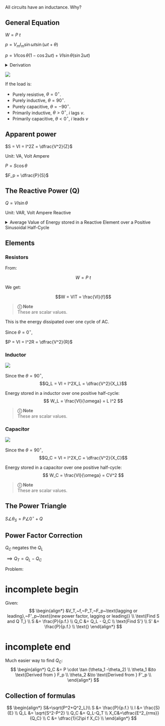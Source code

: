 
All circuits have an inductance. Why?

## General Equation

$W = P~t$

$p = V_mI_m\sin\omega t \sin (\omega t +\theta)$

$p=VI \cos\theta (1-\cos 2\omega t) + VI \sin\theta (\sin 2\omega t)$

<details>
<summary>Derivation</summary>

$$
\begin{align}
    \text{From:} \notag \\
    p(t) &= V_mI_m\sin\omega t \sin (\omega t +\theta) \\
    \sin A \sin B &= \frac{1}{2}[\cos(A - B) - \cos(A + B)] \\
    \text{We have:} \notag \\
     \sin(\omega t)\sin(\omega t + \theta) &= \frac{1}{2}[\cos(\omega t - (\omega t + \theta)) - \cos(\omega t + (\omega t + \theta))] \\
    \sin(\omega t)\sin(\omega t + \theta) &= \frac{1}{2}[\cos(-\theta) - \cos(2\omega t + \theta)] \\
    \text{But:} \notag \\
    \cos(-\theta) &= \cos(\theta) \notag \\
    \implies  \sin(\omega t)\sin(\omega t + \theta) &= \frac{1}{2}[\cos(\theta) - \cos(2\omega t + \theta)] \\
    \text{(6) in (1):} \notag \\
    \implies p(t) &= V_m I_m \cdot \frac{1}{2}[\cos(\theta) - \cos(2\omega t + \theta)] \\
    \text{But:} \notag \\
    V_m &= \sqrt{2}V, I_m = \sqrt{2}I \notag \\
    \implies p(t) &= VI [\cos(\theta) - \cos(2\omega t + \theta)] \\
\end{align}
$$

---

$$
\boxed{p(t) = VI \cos(\theta) - VI \cos(2\omega t + \theta)}
$$

* The **first term** is constant: **real (average) power**
* The **second term** oscillates at $2\omega$: **reactive power component**

---

$$
\begin{align*}
    \text{From:} \qquad p(t) &= VI [\cos(\theta) - \cos(2\omega t + \theta)] \\
    \cos(a+b) &= \cos a \cos b - \sin a \sin b \\
    \text{We have:} \qquad p(t) &= VI \left[ \cos\theta - \left( \cos 2\omega t \cos\theta - \sin 2\omega t \sin\theta \right) \right] \\
    p(t) &= VI \left[ \cos\theta - \cos 2\omega t \cos\theta + \sin 2\omega t \sin\theta \right] \\
    p(t) &= VI \left[ \cos\theta (1 - \cos 2\omega t) + \sin\theta \sin 2\omega t \right] \\
\end{align*}
$$
---

$$
\boxed{p(t) = VI \cos\theta (1 - \cos 2\omega t) + VI \sin\theta \sin 2\omega t}
$$


### Interpretation:

* $VI\cos\theta$: average **real power**
* $VI\sin\theta$: **reactive power** magnitude
* Oscillating terms: power fluctuates at $2\omega$

This form is useful in **power electronics** and **phasor analysis**.

</details>

![](images/load-circuit.png)

If the load is:
- Purely resistive, $\theta = 0^\circ$.
- Purely inductive, $\theta = 90^\circ$.
- Purely capacitive, $\theta = -90^\circ$.
- Primarily inductive, $\theta > 0^\circ$, $i$ lags $v$.
- Primarily capacitive, $\theta < 0^\circ$, $i$ leads $v$

## Apparent power

$S = VI = I^2Z = \dfrac{V^2}{Z}$

Unit: $\text{VA}$, Volt Ampere

$P = S \cos \theta$

$F_p = \dfrac{P}{S}$

## The Reactive Power (Q)

$Q = VI \sin \theta$

Unit: $\text{VAR}$, Volt Ampere Reactive

<details>
<summary>
Average Value of Energy stored in a Reactive Element over a Positive Sinusoidal Half-Cycle
</summary>

|||
|-|-|
|![](images/inductor-power-curve.png)|![](images/capacitor-power-curve.png)|

Recall that the **average value of the positive portion of a sinusoid** is:

$$
\frac{2A}{\pi}
$$

Also, in this case, the time interval considered is:

$$
t = \frac{T_2}{2}
$$

 Energy stored in an inductor or capacitor:

$$
\begin{aligned}
    W_L &= P~t \\
    &=\left( \frac{2VI}{\pi} \right) \times \left( \frac{T_2}{2} \right) \\
        &= \boxed{\frac{V I T_2}{\pi}} \quad \text{(J)} \\
\end{aligned}
$$


Now, since

* $T_2 = \dfrac{1}{f_2}$, where $f_2$ is the frequency of the $p$ curve,
* and $f_2 = 2f_1$,

we get:

$$
W_L = \frac{VI}{\pi (2f_1)} = \frac{VI}{\omega_1} \quad \text{(since } \omega_1 = 2\pi f_1 \text{)}
$$

</details>

## Elements

### Resistors

From:

$$W = P~t$$

We get:

$$W = VIT = \frac{VI}{f}$$

> **&#9432; Note** <br>
> These are scalar values.

This is the energy dissipated over one cycle of AC.

Since $\theta=0^\circ$,

$P = VI = I^2R = \dfrac{V^2}{R}$

### Inductor

![](images/inductor-power-curve.png)

Since the $\theta=90^\circ$,
$$Q_L = VI = I^2X_L = \dfrac{V^2}{X_L}$$

Energy stored in a inductor over one positive half-cycle:
$$
W_L = \frac{VI}{\omega} = L I^2
$$

> **&#9432; Note** <br>
> These are scalar values.

### Capacitor

![](images/capacitor-power-curve.png)

Since the $\theta=90^\circ$,
$$Q_C = VI = I^2X_C = \dfrac{V^2}{X_C}$$

Energy stored in a capacitor over one positive half-cycle:
$$
W_C = \frac{VI}{\omega} = CV^2
$$

> **&#9432; Note** <br>
> These are scalar values.

## The Power Triangle

$S \angle \theta_S = P\angle 0^\circ +Q$

## Power Factor Correction

$Q_C$ negates the $Q_L$

$\implies Q_T = Q_L - Q_C$

Problem:

# incomplete begin
Given:
$$
\begin{align*}
    &V_T,~f,~P_T,~F_p~\text{lagging or leading},~F'_p~\text{(new power factor, lagging or leading)} \\
    \text{Find S and Q T,} \\
    S &= \frac{P}{p.f.} \\
    Q_C &= Q_L - Q_C \\
    \text{Find S'} \\
    S' &= \frac{P}{p.f.} \\
    \text{}
\end{align*}
$$
# incomplete end

Much easier way to find $Q_C$:
$$
\begin{align*}
    Q_C &= P \cdot \tan (\theta_1 -\theta_2) \\
    \theta_1 &\to \text{Derived from } F_p \\
    \theta_2 &\to \text{Derived from } F'_p \\
\end{align*}
$$

## Collection of formulas

$$
\begin{align*}
    S&=\sqrt{P^2+Q^2_L}\\
    S &= \frac{P}{p.f.} \\
    I &= \frac{S}{E} \\
    Q_L &= \sqrt{S^2-P^2} \\
    Q_C &= Q_L-Q_T \\
    X_C&=\dfrac{E^2_{rms}}{Q_C} \\
    C &= \dfrac{1}{2\pi f X_C} \\
\end{align*}
$$
